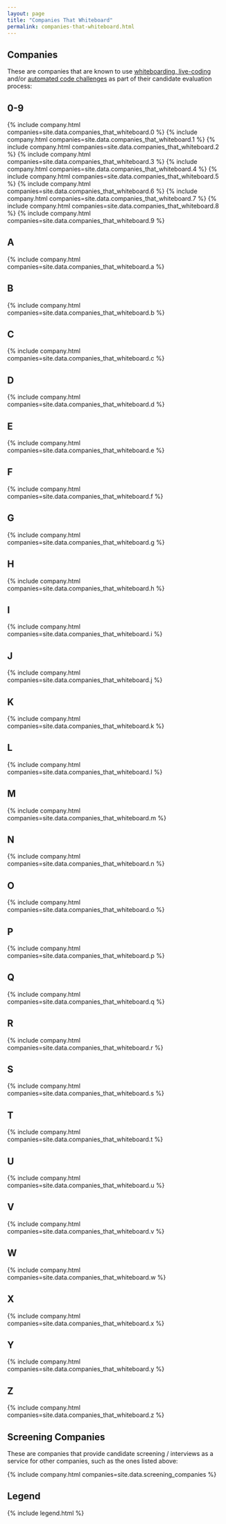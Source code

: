 ```yaml
---
layout: page
title: "Companies That Whiteboard"
permalink: companies-that-whiteboard.html
---
```


## Companies

These are companies that are known to use [whiteboarding, live-coding](/interview_types/whiteboarding_and_live_coding.html) and/or
[automated code challenges](/interview_types/online_coding_challenges.html) as
part of their candidate evaluation process:

## 0-9
{% include company.html companies=site.data.companies_that_whiteboard.0 %}
{% include company.html companies=site.data.companies_that_whiteboard.1 %}
{% include company.html companies=site.data.companies_that_whiteboard.2 %}
{% include company.html companies=site.data.companies_that_whiteboard.3 %}
{% include company.html companies=site.data.companies_that_whiteboard.4 %}
{% include company.html companies=site.data.companies_that_whiteboard.5 %}
{% include company.html companies=site.data.companies_that_whiteboard.6 %}
{% include company.html companies=site.data.companies_that_whiteboard.7 %}
{% include company.html companies=site.data.companies_that_whiteboard.8 %}
{% include company.html companies=site.data.companies_that_whiteboard.9 %}

## A
{% include company.html companies=site.data.companies_that_whiteboard.a %}

## B
{% include company.html companies=site.data.companies_that_whiteboard.b %}

## C
{% include company.html companies=site.data.companies_that_whiteboard.c %}

## D
{% include company.html companies=site.data.companies_that_whiteboard.d %}

## E
{% include company.html companies=site.data.companies_that_whiteboard.e %}

## F
{% include company.html companies=site.data.companies_that_whiteboard.f %}

## G
{% include company.html companies=site.data.companies_that_whiteboard.g %}

## H
{% include company.html companies=site.data.companies_that_whiteboard.h %}

## I
{% include company.html companies=site.data.companies_that_whiteboard.i %}

## J
{% include company.html companies=site.data.companies_that_whiteboard.j %}

## K
{% include company.html companies=site.data.companies_that_whiteboard.k %}

## L
{% include company.html companies=site.data.companies_that_whiteboard.l %}

## M
{% include company.html companies=site.data.companies_that_whiteboard.m %}

## N
{% include company.html companies=site.data.companies_that_whiteboard.n %}

## O
{% include company.html companies=site.data.companies_that_whiteboard.o %}

## P
{% include company.html companies=site.data.companies_that_whiteboard.p %}

## Q
{% include company.html companies=site.data.companies_that_whiteboard.q %}

## R
{% include company.html companies=site.data.companies_that_whiteboard.r %}

## S
{% include company.html companies=site.data.companies_that_whiteboard.s %}

## T
{% include company.html companies=site.data.companies_that_whiteboard.t %}

## U
{% include company.html companies=site.data.companies_that_whiteboard.u %}

## V
{% include company.html companies=site.data.companies_that_whiteboard.v %}

## W
{% include company.html companies=site.data.companies_that_whiteboard.w %}

## X
{% include company.html companies=site.data.companies_that_whiteboard.x %}

## Y
{% include company.html companies=site.data.companies_that_whiteboard.y %}

## Z
{% include company.html companies=site.data.companies_that_whiteboard.z %}


## Screening Companies

These are companies that provide candidate screening / interviews as a service
for other companies, such as the ones listed above:

{% include company.html companies=site.data.screening_companies %}

## Legend

{% include legend.html %}
